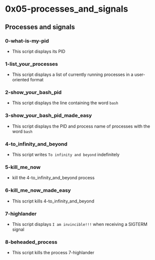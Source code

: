 # 0x05-processes_and_signals

## Processes and signals
### 0-what-is-my-pid
* This script displays its PID

### 1-list_your_processes
* This script displays a list of currently running processes in a user-oriented format

### 2-show_your_bash_pid
* This script displays the line containing the word `bash`

### 3-show_your_bash_pid_made_easy
* This script displays the PID and process name of processes with the word `bash`

### 4-to_infinity_and_beyond
* This script writes `To infinity and beyond` indefinitely

### 5-kill_me_now
* kill the 4-to_infinity_and_beyond process

### 6-kill_me_now_made_easy
* This script kills 4-to_infinity_and_beyond

### 7-highlander
* This script displays `I am invincible!!!` when receiving a SIGTERM signal
### 8-beheaded_process
* This script kills the process 7-highlander

